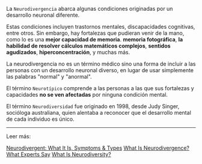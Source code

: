 La `Neurodivergencia` abarca algunas condiciones originadas por un desarrollo neuronal diferente.

Estas condiciones incluyen trastornos mentales, discapacidades cognitivas, entre otros. Sin embargo, hay fortalezas que pudieran venir de la mano, como lo es una **mejor capacidad de memoria**. **memoria fotográfica**, **la habilidad de resolver cálculos matemáticos complejos**, **sentidos agudizados**, **hiperconcentración**, y muchas más.

La neurodivergencia no es un término médico sino una forma de incluir a las personas con un desarrollo neuronal diverso, en lugar de usar simplemente las palabras "normal" y "anormal".

El término `Neurotípico` comprende a las personas a las que sus fortalezas y capacidades **no se ven afectadas** por ninguna condición mental.

El término `Neurodiversidad` fue originado en 1998, desde Judy Singer, socióloga australiana, quien alentaba a reconocer que el desarrollo mental de cada individuo es único.

---
Leer más:

[Neurodivergent: What It Is, Symptoms & Types](https://my.clevelandclinic.org/health/symptoms/23154-neurodivergent)
[What Is Neurodivergence? What Experts Say](https://www.forbes.com/health/mind/what-is-neurodivergent/)
[What Is Neurodiversity?](https://www.health.harvard.edu/blog/what-is-neurodiversity-202111232645)